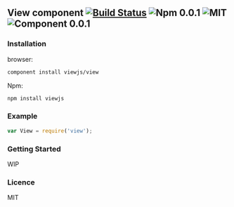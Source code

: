 ## View component [![Build Status](https://travis-ci.org/viewjs/view.svg?branch=master)](https://travis-ci.org/viewjs/view) ![Npm 0.0.1](http://img.shields.io/badge/npm-0.0.1-orange.svg) ![MIT](http://img.shields.io/packagist/l/doctrine/orm.svg) ![Component 0.0.1](http://img.shields.io/badge/component-0.0.1-orange.svg)

### Installation

browser:

```bash
component install viewjs/view
```

Npm:

```bash
npm install viewjs
```

### Example

```js
var View = require('view');
```

### Getting Started

WIP

### Licence

MIT
